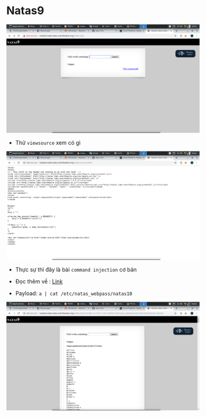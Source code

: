 # Natas9

![1](image/1.png)

- Thử `viewsource` xem có gì

![2](image/2.png)

- Thực sự thì đây là bài `command injection` cơ bản

- Đọc thêm về : [Link](https://viblo.asia/p/os-command-injection-la-gi-command-injection-co-nguy-hiem-khong-can-cuc-ky-than-trong-doi-voi-cac-lenh-os-goi-tu-website-cua-ban-OeVKB3PEZkW)

- Payload: `a | cat /etc/natas_webpass/natas10`

![3](image/3.png)

